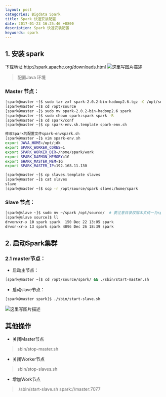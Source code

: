 ```yaml
---
layout: post
categories: Bigdata Spark
title: Spark 快速安装配置
date: 2017-01-23 16:25:46 +0800
description: Spark 快速安装配置
keywords: spark
---
```



## 1. 安装 spark 
下载地址 http://spark.apache.org/downloads.html
![这里写图片描述](http://img.blog.csdn.net/20161226185139368?watermark/2/text/aHR0cDovL2Jsb2cuY3Nkbi5uZXQvenhmXzY2ODg5OQ==/font/5a6L5L2T/fontsize/400/fill/I0JBQkFCMA==/dissolve/70/gravity/SouthEast)
> 配置Java 环境

### Master 节点：

``` sh
[spark@master ~]$ sudo tar zxf spark-2.0.2-bin-hadoop2.6.tgz -C /opt/source/
[spark@master ~]$ cd /opt/source
[spark@master ~]$ sudo mv spark-2.0.2-bin-hadoop2.6 spark
[spark@master ~]$ sudo chown spark:spark spark -R
[spark@master ~]$ cd spark/conf
[spark@master ~]$ cp spark-env.sh.template spark-env.sh

修改Spark的配置文件spark-envspark.sh
[spark@master ~]$ vim spark-env.sh
export JAVA_HOME=/opt/jdk
export SPARK_WORKER_CORES=1
export SPARK_WORKER_DIR=/home/spark/work
export SPARK_DAEMON_MEMORY=1G
export SHARK_MASTER_MEM=1G
export SPARK_MASTER_IP=192.168.11.130 

[spark@master ~]$ cp slaves.template slaves
[spark@master ~]$ cat slaves
slave 
[spark@master ~]$ scp -r /opt/source/spark slave:/home/spark
```
### Slave 节点：

``` bash
[spark@slave ~]$ sudo mv ~/spark /opt/source/  # 要注意目录权限本文统一为spark
[spark@slave source]$ ll
drwxrwxr-x 10 spark spark  150 Dec 22 13:05 spark
drwxr-xr-x 13 spark spark 4096 Dec 26 18:39 spark
```

## 2. 启动Spark集群
### 2.1 master节点：
- 启动主节点：

``` sh
[spark@master ~]$ cd /opt/source/spark/ && ./sbin/start-master.sh
```

- 启动slave节点：

``` sh
[spark@master spark]$ ./sbin/start-slave.sh 
```
![这里写图片描述](http://img.blog.csdn.net/20161226185438721?watermark/2/text/aHR0cDovL2Jsb2cuY3Nkbi5uZXQvenhmXzY2ODg5OQ==/font/5a6L5L2T/fontsize/400/fill/I0JBQkFCMA==/dissolve/70/gravity/SouthEast)

## 其他操作
* 关闭Master节点
>sbin/stop-master.sh

* 关闭Worker节点
>sbin/stop-slaves.sh

* 增加Work节点
>./sbin/start-slave.sh spark://master:7077
